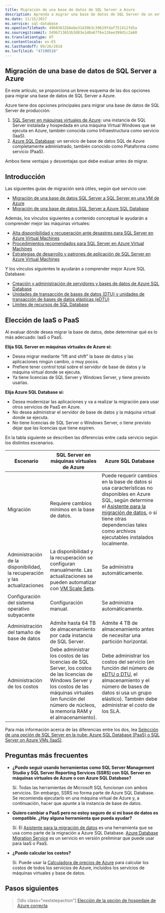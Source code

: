 ```yaml
---
title: Migración de una base de datos de SQL Server a Azure
description: Aprenda a migrar una base de datos de SQL Server de un entorno local a Azure.
ms.date: 11/15/2017
ms.service: sql-database
ms.openlocfilehash: 49b03632b8ebe31439b3c39629fdaf751412fd5a
ms.sourcegitcommit: 5d9b713653b3d03e1d0a67f6e126ee399d1c2a60
ms.translationtype: HT
ms.contentlocale: es-ES
ms.lasthandoff: 09/26/2018
ms.locfileid: "47190518"
---
```

## <a name="migrate-a-sql-server-database-to-azure"></a>Migración de una base de datos de SQL Server a Azure

En este artículo, se proporciona un breve esquema de las dos opciones para migrar una base de datos de SQL Server a Azure.

Azure tiene dos opciones principales para migrar una base de datos de SQL Server de producción:

1. [SQL Server en máquinas virtuales de Azure](https://docs.microsoft.com/azure/virtual-machines/windows/sql/virtual-machines-windows-sql-server-iaas-overview): una instancia de SQL Server instalada y hospedada en una máquina Virtual Windows que se ejecuta en Azure, también conocida como Infraestructura como servicio (IaaS).
2. [Azure SQL Database](https://docs.microsoft.com/azure/sql-database/sql-database-technical-overview): un servicio de base de datos SQL de Azure completamente administrado, también conocido como Plataforma como servicio (PaaS).

Ambos tiene ventajas y desventajas que debe evaluar antes de migrar.

## <a name="get-started"></a>Introducción

Las siguientes guías de migración será útiles, según qué servicio use:

* [Migración de una base de datos SQL Server a SQL Server en una VM de Azure](https://docs.microsoft.com/azure/virtual-machines/windows/sql/virtual-machines-windows-migrate-sql)
* [Migración de una base de datos SQL Server a Azure SQL Database](https://docs.microsoft.com/azure/sql-database/sql-database-migrate-your-sql-server-database)

Además, los vínculos siguientes a contenido conceptual le ayudarán a comprender mejor las máquinas virtuales:

* [Alta disponibilidad y recuperación ante desastres para SQL Server en Azure Virtual Machines](https://docs.microsoft.com/azure/virtual-machines/windows/sql/virtual-machines-windows-sql-high-availability-dr)
* [Procedimientos recomendados para SQL Server en Azure Virtual Machines](https://docs.microsoft.com/azure/virtual-machines/windows/sql/virtual-machines-windows-sql-performance)
* [Estrategias de desarrollo y patrones de aplicación de SQL Server en Azure Virtual Machines](https://docs.microsoft.com/azure/virtual-machines/windows/sql/virtual-machines-windows-sql-server-app-patterns-dev-strategies)

Y los vínculos siguientes le ayudarán a comprender mejor Azure SQL Database:

* [Creación y administración de servidores y bases de datos de Azure SQL Database](https://docs.microsoft.com/azure/sql-database/sql-database-servers-databases)
* [Unidades de transacción de bases de datos (DTU) y unidades de transacción de bases de datos elásticas (eDTU)](https://docs.microsoft.com/azure/sql-database/sql-database-what-is-a-dtu)
* [Límites de recursos de SQL Database](https://docs.microsoft.com/azure/sql-database/sql-database-resource-limits)

## <a name="choosing-iaas-or-paas"></a>Elección de IaaS o PaaS

Al evaluar dónde desea migrar la base de datos, debe determinar qué es lo más adecuado: IaaS o PaaS.

**Elija SQL Server en máquinas virtuales de Azure si:**

* Desea migrar mediante “lift and shift” la base de datos y las aplicaciones ningún cambio, o muy pocos.
* Prefiere tener control total sobre el servidor de base de datos y la máquina virtual donde se ejecuta.
* Ya tiene licencias de SQL Server y Windows Server, y tiene previsto usarlas.

**Elija Azure SQL Database si:**

* Desea modernizar las aplicaciones y va a realizar la migración para usar otros servicios de PaaS en Azure.
* No desea administrar el servidor de base de datos y la máquina virtual donde se ejecuta.
* No tiene licencias de SQL Server o Windows Server, o tiene previsto dejar que las licencias que tiene expiren.

En la tabla siguiente se describen las diferencias entre cada servicio según los distintos escenarios.

| Escenario | SQL Server en máquinas virtuales de Azure | Azure SQL Database |
|----------|-------------------------|--------------------|
| Migración | Requiere cambios mínimos en la base de datos. | Puede requerir cambios en la base de datos si usa características no disponibles en Azure SQL, según determine el [Asistente para la migración de datos](https://www.microsoft.com/download/details.aspx?id=53595), o si tiene otras dependencias tales como archivos ejecutables instalados localmente.|
| Administración de la disponibilidad, la recuperación y las actualizaciones | La disponibilidad y la recuperación se configuran manualmente. Las actualizaciones se pueden automatizar con [VM Scale Sets](https://docs.microsoft.com/azure/virtual-machine-scale-sets/virtual-machine-scale-sets-automatic-upgrade). | Se administra automáticamente. |
| Configuración del sistema operativo subyacente | Configuración manual. | Se administra automáticamente. |
| Administración del tamaño de base de datos | Admite hasta 64 TB de almacenamiento por cada instancia de SQL Server. | Admite 4 TB de almacenamiento antes de necesitar una partición horizontal. |
| Administración de los costos | Debe administrar los costos de las licencias de SQL Server, los costos de las licencias de Windows Server y los costos de las máquinas virtuales (en función del número de núcleos, la memoria RAM y el almacenamiento). | Debe administrar los costos del servicio (en función del número de [eDTU o DTU](https://docs.microsoft.com/azure/sql-database/sql-database-what-is-a-dtu), el almacenamiento y el número de bases de datos si usa un grupo elástico).  También debe administrar el costo de los SLA. |

Para más información acerca de las diferencias entre los dos, lea [Selección de una opción de SQL Server en la nube: Azure SQL Database (PaaS) o SQL Server on Azure VMs (IaaS)](https://docs.microsoft.com/azure/sql-database/sql-database-paas-vs-sql-server-iaas).

## <a name="faq"></a>Preguntas más frecuentes

* **¿Puedo seguir usando herramientas como SQL Server Management Studio y SQL Server Reporting Services (SSRS) con SQL Server en máquinas virtuales de Azure o con Azure SQL Database?**

     Sí. Todas las herramientas de Microsoft SQL funcionan con ambos servicios. Sin embargo, SSRS no forma parte de Azure SQL Database. Se recomienda ejecutarlo en una máquina virtual de Azure y, a continuación, hacer que apunte a la instancia de base de datos.
    
* **Quiero cambiar a PaaS pero no estoy seguro de si mi base de datos es compatible. ¿Hay alguna herramienta que pueda ayudar?**

    Sí. El [Asistente para la migración de datos](https://www.microsoft.com/download/details.aspx?id=53595) es una herramienta que se usa como parte de la migración a Azure SQL Database.  [Azure Database Migration Service](https://azure.microsoft.com/campaigns/database-migration/) es un servicio en versión preliminar que puede usar para IaaS o PaaS.

* **¿Puedo calcular los costos?**

    Sí.  Puede usar la [Calculadora de precios de Azure](https://azure.microsoft.com/pricing/calculator/) para calcular los costos de todos los servicios de Azure, incluidos los servicios de máquinas virtuales y base de datos.
    
## <a name="next-steps"></a>Pasos siguientes

> [!div class="nextstepaction"]
> [Elección de la opción de hospedaje de Azure correcta](dotnet-howto-choose-migration.md)
